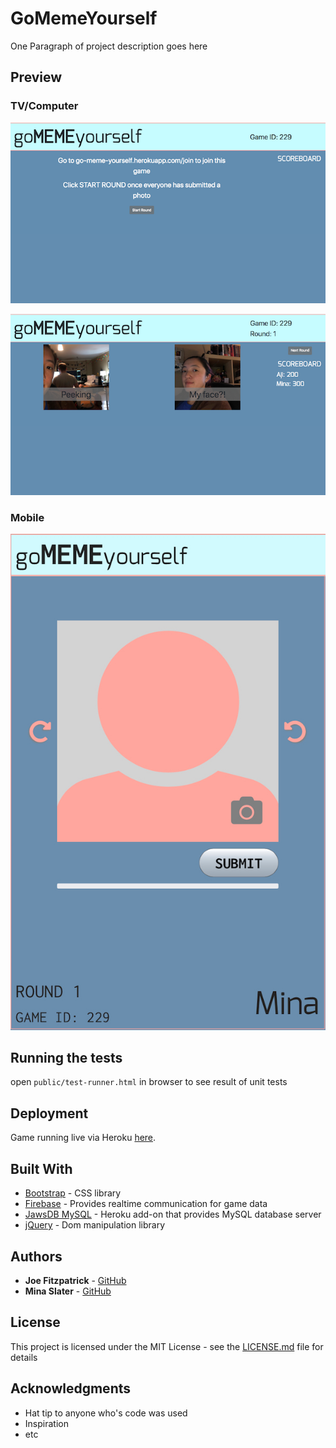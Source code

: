 # GoMemeYourself

One Paragraph of project description goes here

## Preview

### TV/Computer

![screen1](images/starter_tv.png) 

![scored](images/score_tv.png)

### Mobile

![photo submit screen](images/submit_phone.jpg)

## Running the tests

open `public/test-runner.html` in browser to see result of unit tests

## Deployment

Game running live via Heroku [here](https://go-meme-yourself.herokuapp.com).

## Built With

* [Bootstrap](https://getbootstrap.com/docs/3.3/) - CSS library
* [Firebase](firebase.google.com) - Provides realtime communication for game data
* [JawsDB MySQL](https://elements.heroku.com/addons/jawsdb) - Heroku add-on that provides MySQL database server
* [jQuery](https://jquery.com) - Dom manipulation library

## Authors

* **Joe Fitzpatrick** - [GitHub](https://github.com/joefitz12)
* **Mina Slater** - [GitHub](https://github.com/minaslater)

## License

This project is licensed under the MIT License - see the [LICENSE.md](LICENSE.md) file for details

## Acknowledgments

* Hat tip to anyone who's code was used
* Inspiration
* etc
